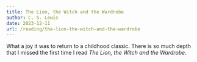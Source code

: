 ```yaml
---
title: The Lion, the Witch and the Wardrobe
author: C. S. Lewis
date: 2023-12-11
url: /reading/the-lion-the-witch-and-the-wardrobe
---
```

What a joy it was to return to a childhood classic. There is so much depth that I missed the first time I read _The Lion, the Witch and the Wardrobe_.
